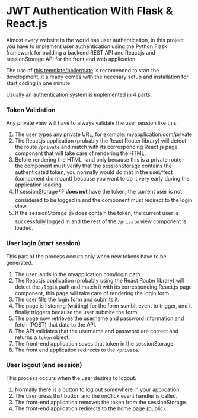 # JWT Authentication With Flask & React.js

Almost every website in the world has user authentication, in this project you have to implement user authentication using the Python Flask framework for building a backend REST API and React.js and sessionStorage API for the front end web application.

The use of [this template/boilerplate](https://github.com/4GeeksAcademy/react-flask-hello) is recomended to start the development, it already comes with the necesary setup and installation for start coding in one minute.

Usually an authentication system is implemented in 4 parts:

### Token Validation 

Any private view will have to always validate the user session like this:

1. The user types any private URL, for example: myapplication.com/private
2. The React.js application (probably the React Router library) will detect the route `/private` and match with its corresponding React.js page component that will take care of rendering the HTML.
3. Before rendering the HTML -and only because this is a private route- the component must verify that the sessionStorage contains the authenticated token, you normally would do that in the useEffect (component did mount) because you want to do it very early during the application loading.
4. If sessionStorage 👎 **does not** have the token, the current user is not considered to be logged in and the component must redirect to the login view.
5. If the sessionStorage 👍 does contain the token, the current user is successfully logged in and the rest of the `/private` view component is loaded.

### User login (start session)

This part of the process occurs only when new tokens have to be generated.

1. The user lands in the myapplication.com/login path.
2. The React.js application (probably using the React Router library) will detect the `/login` path and match it with its corresponding React.js page component, this page will take care of rendering the login form.
3. The user fills the login form and submits it.
4. The page is listening (waiting) for the form sumbit event to trigger, and it finally triggers because the user submite the form.
5. The page now retrieves the username and password information and fetch (POST) that data to the API.
6. The API validates that the username and password are correct and returns a `token` object.
7. The front-end application saves that token in the sessionStorage.
8. The front end application redirects to the `/private`.

### User logout (end session)

This process occurs when the user desires to logout.

1. Normally there is a button to log out somewhere in your application.
2. The user press that button and the onClick event handler is called.
3. The front-end application removes the token from the sessionStorage.
4. The front-end application redirects to the home page (public).




